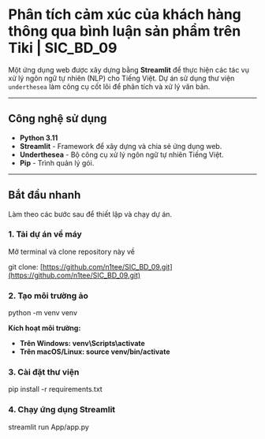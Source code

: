 # **Phân tích cảm xúc của khách hàng thông qua bình luận sản phẩm trên Tiki | SIC_BD_09** ‍️

Một ứng dụng web được xây dựng bằng **Streamlit** để thực hiện các tác vụ xử lý ngôn ngữ tự nhiên (NLP) cho Tiếng Việt. 
Dự án sử dụng thư viện `underthesea` làm công cụ cốt lõi để phân tích và xử lý văn bản.


---

## **Công nghệ sử dụng**

* **Python 3.11**
* **Streamlit** - Framework để xây dựng và chia sẻ ứng dụng web.
* **Underthesea** - Bộ công cụ xử lý ngôn ngữ tự nhiên Tiếng Việt.
* **Pip** - Trình quản lý gói.

---

## **Bắt đầu nhanh**

Làm theo các bước sau để thiết lập và chạy dự án.

### **1. Tải dự án về máy**

Mở terminal và clone repository này về

git clone: [https://github.com/n1tee/SIC_BD_09.git](https://github.com/n1tee/SIC_BD_09.git)

### **2. Tạo môi trường ảo**
python -m venv venv

**Kích hoạt môi trường:**
* **Trên Windows: venv\Scripts\activate**
* **Trên macOS/Linux: source venv/bin/activate**

### **3. Cài đặt thư viện**
pip install -r requirements.txt

### **4. Chạy ứng dụng Streamlit**
streamlit run App/app.py
